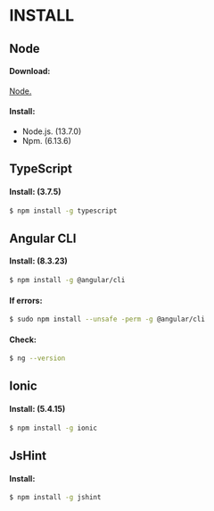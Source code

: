 # INSTALL
## Node
#### Download:

[Node.](https://nodejs.org)

#### Install:

- Node.js. (13.7.0)
- Npm. (6.13.6)

## TypeScript
#### Install: (3.7.5)

```sh
$ npm install -g typescript
```

## Angular CLI
#### Install: (8.3.23)

```sh
$ npm install -g @angular/cli
```

#### If errors:

```sh
$ sudo npm install --unsafe -perm -g @angular/cli
```

#### Check:

```sh
$ ng --version
```

## Ionic
#### Install: (5.4.15)

```sh
$ npm install -g ionic
```

## JsHint
#### Install:

```sh
$ npm install -g jshint
```